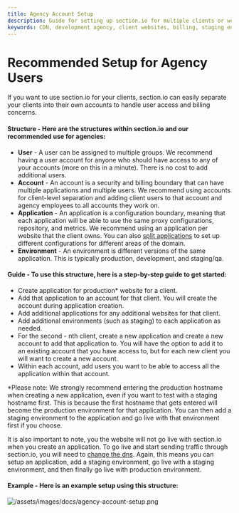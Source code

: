 ```yaml
---
title: Agency Account Setup
description: Guide for setting up section.io for multiple clients or websites. Reviews section.io account structures and instructions to get started.
keywords: CDN, development agency, client websites, billing, staging environment, test environment
---
```


Recommended Setup for Agency Users
========================

If you want to use section.io for your clients, section.io can easily separate your clients into their own accounts to handle user access and billing concerns.

#### **Structure** - Here are the structures within section.io and our recommended use for agencies:

* **User** - A user can be assigned to multiple groups. We recommend having a user account for anyone who should have access to any of your accounts (more on this in a minute). There is no cost to add additional users.
* **Account** - An account is a security and billing boundary that can have multiple applications and multiple users. We recommend using accounts for client-level separation and adding client users to that account and agency employees to all accounts they work on.
* **Application** - An application is a configuration boundary, meaning that each application will be able to use the same proxy configurations, repository, and metrics. We recommend using an application per website that the client owns. You can also [split applications](/docs/split-application) to set up different configurations for different areas of the domain.
* **Environment** - An environment is different versions of the same application. This is typically production, development, and staging/qa.

#### **Guide** - To use this structure, here is a step-by-step guide to get started:

* Create application for production* website for a client.
* Add that application to an account for that client. You will create the account during application creation.
* Add additional applications for any additional websites for that client.
* Add additional environments (such as staging) to each application as needed.
* For the second - nth client, create a new application and create a new account to add that application to. You will have the option to add it to an existing account that you have access to, but for each new client you will want to create a new account.
* Within each account, add users you want to be able to access all the application within that account.

*Please note: We strongly recommend entering the production hostname when creating a new application, even if you want to test with a staging hostname first. This is because the first hostname that gets entered will become the production environment for that application. You can then add a staging environment to the application and go live with that environment first if you choose.

It is also important to note, you the website will not go live with section.io when you create an application. To go live and start sending traffic through section.io, you will need to [change the dns](/docs/change-dns). Again, this means you can setup an application, add a staging environment, go live with a staging environment, and then finally go live with production environment.


#### **Example** - Here is an example setup using this structure:

![/assets/images/docs/agency-account-setup.png](/assets/images/docs/agency-account-setup.png)

